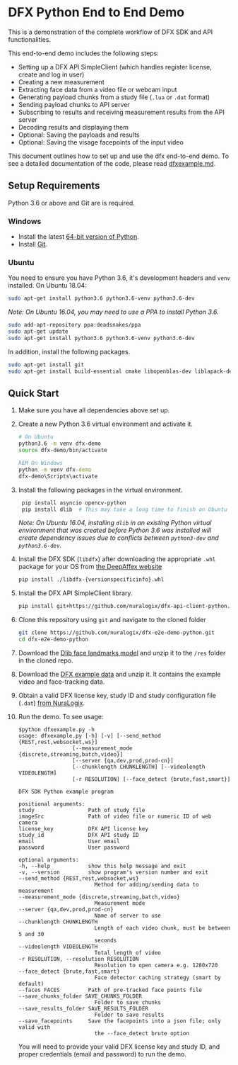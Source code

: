 # DFX Python End to End Demo

This is a demonstration of the complete workflow of DFX SDK and API functionalities.

This end-to-end demo includes the following steps:

* Setting up a DFX API SimpleClient (which handles register license, create and log in user)
* Creating a new measurement
* Extracting face data from a video file or webcam input
* Generating payload chunks from a study file (`.lua` or `.dat` format)
* Sending payload chunks to API server
* Subscribing to results and receiving measurement results from the API server
* Decoding results and displaying them
* Optional: Saving the payloads and results
* Optional: Saving the visage facepoints of the input video

This document outlines how to set up and use the dfx end-to-end demo. To see a detailed documentation of the code, please read [dfxexample.md](./dfxexample.md).

## Setup Requirements

Python 3.6 or above and Git are is required.

### Windows

* Install the latest [64-bit version of Python](https://www.python.org/downloads/windows/).
* Install [Git](https://git-scm.com/downloads).

### Ubuntu

You need to ensure you have Python 3.6, it's development headers and `venv` installed. On Ubuntu 18.04:

```bash
sudo apt-get install python3.6 python3.6-venv python3.6-dev
```

*Note: On Ubuntu 16.04, you may need to use a PPA to install Python 3.6.*

```bash
sudo add-apt-repository ppa:deadsnakes/ppa
sudo apt-get update
sudo apt-get install python3.6 python3.6-venv python3.6-dev
```

In addition, install the following packages.

```bash
sudo apt-get install git
sudo apt-get install build-essential cmake libopenblas-dev liblapack-dev  # Needed for dlib
```

## Quick Start

1. Make sure you have all dependencies above set up.

2. Create a new Python 3.6 virtual environment and activate it.

    ```bash
    # On Ubuntu
    python3.6 -m venv dfx-demo
    source dfx-demo/bin/activate
    ```

    ```bat
    REM On Windows
    python -m venv dfx-demo
    dfx-demo\Scripts\activate
    ```

3. Install the following packages in the virtual environment.

   ```bash
    pip install asyncio opencv-python
    pip install dlib  # This may take a long time to finish on Ubuntu
    ```

    *Note: On Ubuntu 16.04, installing `dlib` in an existing Python virtual environment that was created before Python 3.6 was installed will create dependency issues due to conflicts between `python3-dev` and `python3.6-dev`.*

4. Install the DFX SDK (`libdfx`) after downloading the appropriate `.whl` package for your OS from [the DeepAffex website](https://www.deepaffex.ai/en/developers-sdk.html)

   ```bash
   pip install ./libdfx-{versionspecificinfo}.whl
   ```

5. Install the DFX API SimpleClient library.

   ```bash
   pip install git+https://github.com/nuralogix/dfx-api-client-python.git
   ```

6. Clone this repository using `git` and navigate to the cloned folder

   ```bash
   git clone https://github.com/nuralogix/dfx-e2e-demo-python.git
   cd dfx-e2e-demo-python
   ```

7. Download the [Dlib face landmarks model](http://dlib.net/files/shape_predictor_68_face_landmarks.dat.bz2) and unzip it to the `/res` folder in the cloned repo.

8. Download the [DFX example data](https://s3.us-east-2.amazonaws.com/nuralogix-assets/dfx-sdk/dfxsdk-example-data.zip) and unzip it. It contains the example video and face-tracking data.

9. Obtain a valid DFX license key, study ID and study configuration file (`.dat`) [from NuraLogix](https://deepaffex.ai/en/developers-api.html).

10. Run the demo. To see usage:

    ```shell
    $python dfxexample.py -h
    usage: dfxexample.py [-h] [-v] [--send_method {REST,rest,websocket,ws}]
                     [--measurement_mode {discrete,streaming,batch,video}]
                     [--server {qa,dev,prod,prod-cn}]
                     [--chunklength CHUNKLENGTH] [--videolength VIDEOLENGTH]
                     [-r RESOLUTION] [--face_detect {brute,fast,smart}]

    DFX SDK Python example program

    positional arguments:
    study                 Path of study file
    imageSrc              Path of video file or numeric ID of web camera
    license_key           DFX API license key
    study_id              DFX API study ID
    email                 User email
    password              User password

    optional arguments:
    -h, --help            show this help message and exit
    -v, --version         show program's version number and exit
    --send_method {REST,rest,websocket,ws}
                            Method for adding/sending data to measurement
    --measurement_mode {discrete,streaming,batch,video}
                            Measurement mode
    --server {qa,dev,prod,prod-cn}
                            Name of server to use
    --chunklength CHUNKLENGTH
                            Length of each video chunk, must be between 5 and 30
                            seconds
    --videolength VIDEOLENGTH
                            Total length of video
    -r RESOLUTION, --resolution RESOLUTION
                            Resolution to open camera e.g. 1280x720
    --face_detect {brute,fast,smart}
                            Face detector caching strategy (smart by default)
    --faces FACES         Path of pre-tracked face points file
    --save_chunks_folder SAVE_CHUNKS_FOLDER
                            Folder to save chunks
    --save_results_folder SAVE_RESULTS_FOLDER
                            Folder to save results
    --save_facepoints     Save the facepoints into a json file; only valid with
                            the --face_detect brute option
    ```

    You will need to provide your valid DFX license key and study ID, and proper credentials (email and password) to run the demo.
